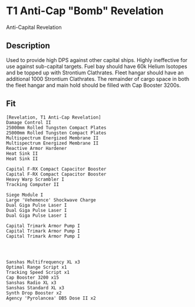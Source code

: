 # T1 Anti-Cap "Bomb" Revelation

Anti-Capital Revelation

## Description

Used to provide high DPS against other capital ships.  Highly ineffective for use against sub-capital targets.  Fuel bay should have 60k Helium Isotopes and be topped up with Strontium Clathrates. Fleet hangar should have an additional 1000 Strontium Clathrates.  The remainder of cargo space in both the fleet hangar and main hold should be filled with Cap Booster 3200s.

## Fit
```
[Revelation, T1 Anti-Cap Revelation]
Damage Control II
25000mm Rolled Tungsten Compact Plates
25000mm Rolled Tungsten Compact Plates
Multispectrum Energized Membrane II
Multispectrum Energized Membrane II
Reactive Armor Hardener
Heat Sink II
Heat Sink II

Capital F-RX Compact Capacitor Booster
Capital F-RX Compact Capacitor Booster
Heavy Warp Scrambler I
Tracking Computer II

Siege Module I
Large 'Vehemence' Shockwave Charge
Dual Giga Pulse Laser I
Dual Giga Pulse Laser I
Dual Giga Pulse Laser I

Capital Trimark Armor Pump I
Capital Trimark Armor Pump I
Capital Trimark Armor Pump I




Sanshas Multifrequency XL x3
Optimal Range Script x1
Tracking Speed Script x1
Cap Booster 3200 x15
Sanshas Radio XL x3
Sanshas Standard XL x3
Synth Drop Booster x2
Agency 'Pyrolancea' DB5 Dose II x2


```